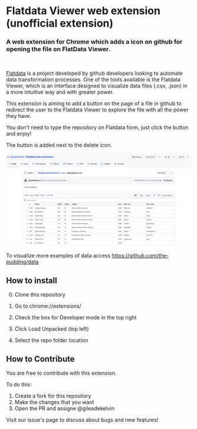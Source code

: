 # Flatdata Viewer web extension (unofficial extension)

### A web extension for Chrome which adds a icon on github for opening the file on FlatData Viewer.

<br>

[Flatdata](https://octo.github.com/projects/flat-data) is a project developed by github developers looking to automate data transformation processes. One of the tools available is the Flatdata Viewer, which is an interface designed to visualize data files (.csv, .json) in a more intuitive way and with greater power. 

This extension is aiming to add a button on the page of a file in github to redirect the user to the Flatdata Viewer to explore the file with all the power they have.

You don't need to type the repository on Flatdata form, just click the button and enjoy!

The button is added next to the delete icon.

![example](images/extension-example.png)

To visualize more examples of data access https://github.com/the-pudding/data

## How to install

0. Clone this repository

1. Go to chrome://extensions/

2. Check the box for Developer mode in the top right

3. Click Load Unpacked (top left)

4. Select the repo folder location

## How to Contribute

You are free to contribute with this extension.

To do this:

1. Create a fork for this repository
2. Make the changes that you want
3. Open the PR and assigne @gileadekelvin

Visit our issue's page to discuss about bugs and new features!
